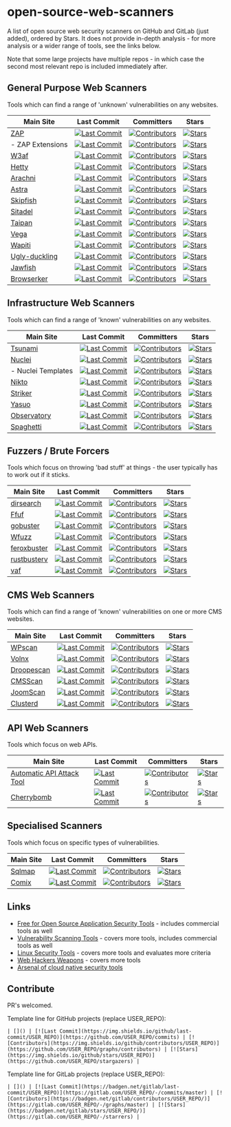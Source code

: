 # open-source-web-scanners
A list of open source web security scanners on GitHub and GitLab (just added), ordered by Stars. It does not provide in-depth analysis - for more analysis or a wider range of tools, see the links below.

Note that some large projects have multiple repos - in which case the second most relevant repo is included immediately after.

## General Purpose Web Scanners

Tools which can find a range of 'unknown' vulnerabilities on any websites.

| Main Site | Last Commit | Committers | Stars |
| --- | --- | --- | --- |
| [ZAP](https://www.zaproxy.org) | [![Last Commit](https://img.shields.io/github/last-commit/zaproxy/zaproxy)](https://github.com/zaproxy/zaproxy/commits) | [![Contributors](https://img.shields.io/github/contributors/zaproxy/zaproxy)](https://github.com/zaproxy/zaproxy/graphs/contributors) | [![Stars](https://img.shields.io/github/stars/zaproxy/zaproxy)](https://github.com/zaproxy/zaproxy/stargazers) |
|  - ZAP Extensions | [![Last Commit](https://img.shields.io/github/last-commit/zaproxy/zap-extensions)](https://github.com/zaproxy/zap-extensions/commits) | [![Contributors](https://img.shields.io/github/contributors/zaproxy/zap-extensions)](https://github.com/zaproxy/zap-extensions/graphs/contributors)| [![Stars](https://img.shields.io/github/stars/zaproxy/zap-extensions)](https://github.com/zaproxy/zap-extensions/stargazers) |
| [W3af](http://w3af.org/) | [![Last Commit](https://img.shields.io/github/last-commit/andresriancho/w3af/develop)](https://github.com/andresriancho/w3af/commits) | [![Contributors](https://img.shields.io/github/contributors/andresriancho/w3af)](https://github.com/andresriancho/w3af/graphs/contributors) | [![Stars](https://img.shields.io/github/stars/andresriancho/w3af)](https://github.com/andresriancho/w3af/stargazers) |
| [Hetty](https://hetty.xyz/) | [![Last Commit](https://img.shields.io/github/last-commit/dstotijn/hetty)](https://github.com/dstotijn/hetty/commits) | [![Contributors](https://img.shields.io/github/contributors/dstotijn/hetty)](https://github.com/dstotijn/hetty/graphs/contributors) | [![Stars](https://img.shields.io/github/stars/dstotijn/hetty)](https://github.com/dstotijn/hetty/stargazers) |
| [Arachni](https://www.arachni-scanner.com/) | [![Last Commit](https://img.shields.io/github/last-commit/Arachni/arachni)](https://github.com/Arachni/arachni/commits) | [![Contributors](https://img.shields.io/github/contributors/Arachni/arachni)](https://github.com/Arachni/arachni/graphs/contributors) | [![Stars](https://img.shields.io/github/stars/Arachni/arachni)](https://github.com/Arachni/arachni/stargazers) |
| [Astra](https://github.com/flipkart-incubator/Astra) | [![Last Commit](https://img.shields.io/github/last-commit/flipkart-incubator/Astra)](https://github.com/flipkart-incubator/Astra/commits) | [![Contributors](https://img.shields.io/github/contributors/flipkart-incubator/Astra)](https://github.com/flipkart-incubator/Astra/graphs/contributors) | [![Stars](https://img.shields.io/github/stars/flipkart-incubator/Astra)](https://github.com/flipkart-incubator/Astra/stargazers) |
| [Skipfish](https://code.google.com/archive/p/skipfish/) | [![Last Commit](https://img.shields.io/github/last-commit/spinkham/skipfish)](https://github.com/spinkham/skipfish/commits) | [![Contributors](https://img.shields.io/github/contributors/spinkham/skipfish)](https://github.com/spinkham/skipfish/graphs/contributors) | [![Stars](https://img.shields.io/github/stars/spinkham/skipfish)](https://github.com/spinkham/skipfish/stargazers) |
| [Sitadel](https://github.com/shenril/Sitadel) | [![Last Commit](https://img.shields.io/github/last-commit/shenril/Sitadel)](https://github.com/shenril/Sitadel/commits) | [![Contributors](https://img.shields.io/github/contributors/shenril/Sitadel)](https://github.com/shenril/Sitadel/graphs/contributors) | [![Stars](https://img.shields.io/github/stars/shenril/Sitadel)](https://github.com/shenril/Sitadel/stargazers) |
| [Taipan](https://github.com/enkomio/Taipan) | [![Last Commit](https://img.shields.io/github/last-commit/enkomio/Taipan)](https://github.com/enkomio/Taipan/commits) | [![Contributors](https://img.shields.io/github/contributors/enkomio/Taipan)](https://github.com/enkomio/Taipan/graphs/contributors) | [![Stars](https://img.shields.io/github/stars/enkomio/Taipan)](https://github.com/enkomio/Taipan/stargazers) |
| [Vega](https://subgraph.com/vega/) | [![Last Commit](https://img.shields.io/github/last-commit/subgraph/Vega)](https://github.com/subgraph/Vega/commits) | [![Contributors](https://img.shields.io/github/contributors/subgraph/Vega)](https://github.com/subgraph/Vega/graphs/contributors) | [![Stars](https://img.shields.io/github/stars/subgraph/Vega)](https://github.com/subgraph/Vega/stargazers) |
| [Wapiti](https://wapiti-scanner.github.io/) | [![Last Commit](https://img.shields.io/github/last-commit/wapiti-scanner/wapiti)](https://github.com/wapiti-scanner/wapiti/commits) | [![Contributors](https://img.shields.io/github/contributors/wapiti-scanner/wapiti)](https://github.com/wapiti-scanner/wapiti/graphs/contributors) | [![Stars](https://img.shields.io/github/stars/wapiti-scanner/wapiti)](https://github.com/wapiti-scanner/wapiti/stargazers) |
| [Ugly-duckling](https://github.com/detectify/ugly-duckling) | [![Last Commit](https://img.shields.io/github/last-commit/detectify/ugly-duckling)](https://github.com/detectify/ugly-duckling/commits) | [![Contributors](https://img.shields.io/github/contributors/detectify/ugly-duckling)](https://github.com/detectify/ugly-duckling/graphs/contributors) | [![Stars](https://img.shields.io/github/stars/detectify/ugly-duckling)](https://github.com/detectify/ugly-duckling/stargazers) |
| [Jawfish](https://github.com/war-and-code/jawfish) | [![Last Commit](https://img.shields.io/github/last-commit/war-and-code/jawfish)](https://github.com/war-and-code/jawfishO/commits) | [![Contributors](https://img.shields.io/github/contributors/war-and-code/jawfish)](https://github.com/war-and-code/jawfish/graphs/contributors) | [![Stars](https://img.shields.io/github/stars/war-and-code/jawfish)](https://github.com/war-and-code/jawfish/stargazers) |
| [Browserker](https://gitlab.com/wirepair/browserker/) | [![Last Commit](https://badgen.net/gitlab/last-commit/wirepair/browserker)](https://gitlab.com/wirepair/browserker/-/commits/master) | [![Contributors](https://badgen.net/gitlab/contributors/wirepair/browserker/)](https://gitlab.com/wirepair/browserker/-/graphs/master) | [![Stars](https://badgen.net/gitlab/stars/wirepair/browserker/)](https://gitlab.com/wirepair/browserker/-/starrers) |

## Infrastructure Web Scanners

Tools which can find a range of 'known' vulnerabilities on any websites.

| Main Site | Last Commit | Committers | Stars |
| --- | --- | --- | --- |
| [Tsunami](https://github.com/google/tsunami-security-scanner) | [![Last Commit](https://img.shields.io/github/last-commit/google/tsunami-security-scanner)](https://github.com/google/tsunami-security-scanner/commits) | [![Contributors](https://img.shields.io/github/contributors/google/tsunami-security-scanner)](https://github.com/google/tsunami-security-scanner/graphs/contributors) | [![Stars](https://img.shields.io/github/stars/google/tsunami-security-scanner)](https://github.com/google/tsunami-security-scanner/stargazers) |
| [Nuclei](https://nuclei.projectdiscovery.io/) | [![Last Commit](https://img.shields.io/github/last-commit/projectdiscovery/nuclei)](https://github.com/projectdiscovery/nuclei/commits) | [![Contributors](https://img.shields.io/github/contributors/projectdiscovery/nuclei)](https://github.com/projectdiscovery/nuclei/graphs/contributors) | [![Stars](https://img.shields.io/github/stars/projectdiscovery/nuclei)](https://github.com/projectdiscovery/nuclei/stargazers) |
| - Nuclei Templates | [![Last Commit](https://img.shields.io/github/last-commit/projectdiscovery/nuclei-templates)](https://github.com/projectdiscovery/nuclei-templates/commits) | [![Contributors](https://img.shields.io/github/contributors/projectdiscovery/nuclei-templates)](https://github.com/projectdiscovery/nuclei-templates/graphs/contributors) | [![Stars](https://img.shields.io/github/stars/projectdiscovery/nuclei-templates)](https://github.com/projectdiscovery/nuclei-templates/stargazers) |
| [Nikto](https://cirt.net/Nikto2) | [![Last Commit](https://img.shields.io/github/last-commit/sullo/nikto)](https://github.com/sullo/nikto/commits) | [![Contributors](https://img.shields.io/github/contributors/sullo/nikto)](https://github.com/sullo/nikto/graphs/contributors) | [![Stars](https://img.shields.io/github/stars/sullo/nikto)](https://github.com/sullo/nikto/stargazers) |
| [Striker](https://github.com/s0md3v/Striker) | [![Last Commit](https://img.shields.io/github/last-commit/s0md3v/Striker)](https://github.com/s0md3v/Striker/commits) | [![Contributors](https://img.shields.io/github/contributors/s0md3v/Striker)](https://github.com/s0md3v/Striker/graphs/contributors) | [![Stars](https://img.shields.io/github/stars/s0md3v/Striker)](https://github.com/s0md3v/Striker/stargazers) |
| [Yasuo](https://github.com/0xsauby/yasuo) | [![Last Commit](https://img.shields.io/github/last-commit/0xsauby/yasuo)](https://github.com/0xsauby/yasuo/commits) | [![Contributors](https://img.shields.io/github/contributors/0xsauby/yasuo)](https://github.com/0xsauby/yasuo/graphs/contributors) | [![Stars](https://img.shields.io/github/stars/0xsauby/yasuo)](https://github.com/0xsauby/yasuo/stargazers) |
| [Observatory](https://observatory.mozilla.org/) | [![Last Commit](https://img.shields.io/github/last-commit/mozilla/http-observatory-website)](https://github.com/mozilla/http-observatory-website/commits) | [![Contributors](https://img.shields.io/github/contributors/mozilla/http-observatory-website)](https://github.com/mozilla/http-observatory-website/graphs/contributors) | [![Stars](https://img.shields.io/github/stars/mozilla/http-observatory-website)](https://github.com/mozilla/http-observatory-website/stargazers) |
| [Spaghetti](https://github.com/infosecsecurity/Spaghetti) | [![Last Commit](https://img.shields.io/github/last-commit/infosecsecurity/Spaghetti)](https://github.com/infosecsecurity/Spaghetti/commits) | [![Contributors](https://img.shields.io/github/contributors/infosecsecurity/Spaghetti)](https://github.com/infosecsecurity/Spaghetti/graphs/contributors) | [![Stars](https://img.shields.io/github/stars/infosecsecurity/Spaghetti)](https://github.com/infosecsecurity/Spaghetti/stargazers) |

## Fuzzers / Brute Forcers

Tools which focus on throwing 'bad stuff' at things - the user typically has to work out if it sticks.

| Main Site | Last Commit | Committers | Stars |
| --- | --- | --- | --- |
| [dirsearch](https://github.com/maurosoria/dirsearch) | [![Last Commit](https://img.shields.io/github/last-commit/maurosoria/dirsearch)](https://github.com/maurosoria/dirsearch/commits) | [![Contributors](https://img.shields.io/github/contributors/maurosoria/dirsearch)](https://github.com/maurosoria/dirsearch/graphs/contributors) | [![Stars](https://img.shields.io/github/stars/maurosoria/dirsearch)](https://github.com/maurosoria/dirsearch/stargazers) |
| [Ffuf](https://github.com/ffuf/ffuf) | [![Last Commit](https://img.shields.io/github/last-commit/ffuf/ffuf)](https://github.com/ffuf/ffuf/commits) | [![Contributors](https://img.shields.io/github/contributors/ffuf/ffuf)](https://github.com/ffuf/ffuf/graphs/contributors) | [![Stars](https://img.shields.io/github/stars/ffuf/ffuf)](https://github.com/ffuf/ffuf/stargazers) |
| [gobuster](https://github.com/OJ/gobuster) | [![Last Commit](https://img.shields.io/github/last-commit/OJ/gobuster)](https://github.com/OJ/gobuster/commits) | [![Contributors](https://img.shields.io/github/contributors/OJ/gobuster)](https://github.com/OJ/gobuster/graphs/contributors) | [![Stars](https://img.shields.io/github/stars/OJ/gobuster)](https://github.com/OJ/gobuster/stargazers) |
| [Wfuzz](https://wfuzz.readthedocs.io/en/latest/) | [![Last Commit](https://img.shields.io/github/last-commit/xmendez/wfuzz)](https://github.com/xmendez/wfuzz/commits) | [![Contributors](https://img.shields.io/github/contributors/xmendez/wfuzz)](https://github.com/xmendez/wfuzz/graphs/contributors) | [![Stars](https://img.shields.io/github/stars/xmendez/wfuzz)](https://github.com/xmendez/wfuzz/stargazers) |
| [feroxbuster](https://github.com/epi052/feroxbuster) | [![Last Commit](https://img.shields.io/github/last-commit/epi052/feroxbuster)](https://github.com/epi052/feroxbuster/commits) | [![Contributors](https://img.shields.io/github/contributors/epi052/feroxbuster)](https://github.com/epi052/feroxbuster/graphs/contributors) | [![Stars](https://img.shields.io/github/stars/epi052/feroxbuster)](https://github.com/epi052/feroxbuster/stargazers) |
| [rustbusterv](https://github.com/phra/rustbuster) | [![Last Commit](https://img.shields.io/github/last-commit/phra/rustbuster)](https://github.com/phra/rustbuster/commits) | [![Contributors](https://img.shields.io/github/contributors/phra/rustbuster)](https://github.com/phra/rustbuster/graphs/contributors) | [![Stars](https://img.shields.io/github/stars/phra/rustbuster)](https://github.com/phra/rustbuster/stargazers) |
| [vaf](https://github.com/d4rckh/vaf) | [![Last Commit](https://img.shields.io/github/last-commit/d4rckh/vaf)](https://github.com/d4rckh/vaf/commits) | [![Contributors](https://img.shields.io/github/contributors/d4rckh/vaf)](https://github.com/d4rckh/vaf/graphs/contributors) | [![Stars](https://img.shields.io/github/stars/d4rckh/vaf)](https://github.com/d4rckh/vaf/stargazers) |

## CMS Web Scanners

Tools which can find a range of 'known' vulnerabilities on one or more CMS websites.

| Main Site | Last Commit | Committers | Stars |
| --- | --- | --- | --- |
| [WPscan](https://wpscan.org/) | [![Last Commit](https://img.shields.io/github/last-commit/wpscanteam/wpscan)](https://github.com/wpscanteam/wpscan/commits) | [![Contributors](https://img.shields.io/github/contributors/wpscanteam/wpscan)](https://github.com/wpscanteam/wpscan/graphs/contributors) | [![Stars](https://img.shields.io/github/stars/wpscanteam/wpscan)](https://github.com/wpscanteam/wpscan/stargazers) |
| [Volnx](https://github.com/anouarbensaad/vulnx) | [![Last Commit](https://img.shields.io/github/last-commit/anouarbensaad/vulnx)](https://github.com/anouarbensaad/vulnx/commits) | [![Contributors](https://img.shields.io/github/contributors/anouarbensaad/vulnx)](https://github.com/anouarbensaad/vulnx/graphs/contributors) | [![Stars](https://img.shields.io/github/stars/anouarbensaad/vulnx)](https://github.com/anouarbensaad/vulnx/stargazers) |
| [Droopescan](https://github.com/SamJoan/droopescan) | [![Last Commit](https://img.shields.io/github/last-commit/SamJoan/droopescan)](https://github.com/SamJoan/droopescan/commits) | [![Contributors](https://img.shields.io/github/contributors/SamJoan/droopescan)](https://github.com/SamJoan/droopescan/graphs/contributors) | [![Stars](https://img.shields.io/github/stars/SamJoan/droopescan)](https://github.com/SamJoan/droopescan/stargazers) |
| [CMSScan](https://github.com/ajinabraham/CMSScan) | [![Last Commit](https://img.shields.io/github/last-commit/ajinabraham/CMSScan)](https://github.com/ajinabraham/CMSScan/commits) | [![Contributors](https://img.shields.io/github/contributors/ajinabraham/CMSScan)](https://github.com/ajinabraham/CMSScan/graphs/contributors) | [![Stars](https://img.shields.io/github/stars/ajinabraham/CMSScan)](https://github.com/ajinabraham/CMSScan/stargazers) |
| [JoomScan](https://wiki.owasp.org/index.php/Category:OWASP_Joomla_Vulnerability_Scanner_Project) | [![Last Commit](https://img.shields.io/github/last-commit/OWASP/joomscan)](https://github.com/OWASP/joomscan/commits) | [![Contributors](https://img.shields.io/github/contributors/OWASP/joomscan)](https://github.com/OWASP/joomscan/graphs/contributors) | [![Stars](https://img.shields.io/github/stars/OWASP/joomscan)](https://github.com/OWASP/joomscan/stargazers) |
| [Clusterd](https://github.com/hatRiot/clusterd) | [![Last Commit](https://img.shields.io/github/last-commit/hatRiot/clusterd)](https://github.com/hatRiot/clusterd/commits) | [![Contributors](https://img.shields.io/github/contributors/hatRiot/clusterd)](https://github.com/hatRiot/clusterd/graphs/contributors) | [![Stars](https://img.shields.io/github/stars/hatRiot/clusterd)](https://github.com/hatRiot/clusterd/stargazers) |

## API Web Scanners

Tools which focus on web APIs.

| Main Site | Last Commit | Committers | Stars |
| --- | --- | --- | --- |
| [Automatic API Attack Tool](https://github.com/imperva/automatic-api-attack-tool) | [![Last Commit](https://img.shields.io/github/last-commit/imperva/automatic-api-attack-tool)](https://github.com/imperva/automatic-api-attack-tool/commits) | [![Contributors](https://img.shields.io/github/contributors/imperva/automatic-api-attack-tool)](https://github.com/imperva/automatic-api-attack-tool/graphs/contributors) | [![Stars](https://img.shields.io/github/stars/imperva/automatic-api-attack-tool)](https://github.com/imperva/automatic-api-attack-tool/stargazers) |
| [Cherrybomb](https://github.com/blst-security/cherrybomb) | [![Last Commit](https://img.shields.io/github/last-commit/blst-security/cherrybomb)](https://github.com/blst-security/cherrybomb/commits) | [![Contributors](https://img.shields.io/github/contributors/blst-security/cherrybomb)](https://github.com/blst-security/cherrybomb/graphs/contributors) | [![Stars](https://img.shields.io/github/stars/blst-security/cherrybomb)](https://github.com/blst-security/cherrybomb/stargazers) |

## Specialised Scanners

Tools which focus on specific types of vulnerabilities.

| Main Site | Last Commit | Committers | Stars |
| --- | --- | --- | --- |
| [Sqlmap](https://sqlmap.org/) | [![Last Commit](https://img.shields.io/github/last-commit/sqlmapproject/sqlmap)](https://github.com/sqlmapproject/sqlmap/commits) | [![Contributors](https://img.shields.io/github/contributors/sqlmapproject/sqlmap)](https://github.com/sqlmapproject/sqlmap/graphs/contributors) | [![Stars](https://img.shields.io/github/stars/sqlmapproject/sqlmap)](https://github.com/sqlmapproject/sqlmap/stargazers) |
| [Comix](https://github.com/commixproject/commix) | [![Last Commit](https://img.shields.io/github/last-commit/commixproject/commix)](https://github.com/commixproject/commix/commits) | [![Contributors](https://img.shields.io/github/contributors/commixproject/commix)](https://github.com/commixproject/commix/graphs/contributors) | [![Stars](https://img.shields.io/github/stars/commixproject/commix)](https://github.com/commixproject/commix/stargazers) |

## Links

* [Free for Open Source Application Security Tools](https://owasp.org/www-community/Free_for_Open_Source_Application_Security_Tools) - includes commercial tools as well
* [Vulnerability Scanning Tools](https://owasp.org/www-community/Vulnerability_Scanning_Tools) - covers more tools, includes commercial tools as well
* [Linux Security Tools](https://linuxsecurity.expert/security-tools/) - covers more tools and evaluates more criteria
* [Web Hackers Weapons](https://github.com/hahwul/WebHackersWeapons) - covers more tools
* [Arsenal of cloud native security tools](https://www.marcolancini.it/2018/blog-arsenal-cloud-native-security-tools/)

## Contribute

PR's welcomed.

Template line for GitHub projects (replace USER_REPO):
```
| []() | [![Last Commit](https://img.shields.io/github/last-commit/USER_REPO)](https://github.com/USER_REPO/commits) | [![Contributors](https://img.shields.io/github/contributors/USER_REPO)](https://github.com/USER_REPO/graphs/contributors) | [![Stars](https://img.shields.io/github/stars/USER_REPO)](https://github.com/USER_REPO/stargazers) |
```
Template line for GitLab projects (replace USER_REPO):
```
| []() | [![Last Commit](https://badgen.net/gitlab/last-commit/USER_REPO)](https://gitlab.com/USER_REPO/-/commits/master) | [![Contributors](https://badgen.net/gitlab/contributors/USER_REPO/)](https://gitlab.com/USER_REPO/-/graphs/master) | [![Stars](https://badgen.net/gitlab/stars/USER_REPO/)](https://gitlab.com/USER_REPO/-/starrers) |
```
